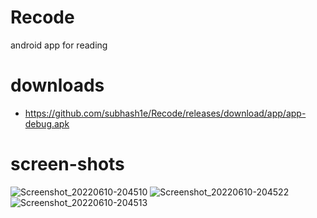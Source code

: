 # Recode
android app for reading

# downloads

- https://github.com/subhash1e/Recode/releases/download/app/app-debug.apk

# screen-shots
![Screenshot_20220610-204510](https://user-images.githubusercontent.com/85139394/173097688-eb8b2574-e2f6-48f3-9207-38fe9573eb54.png)
![Screenshot_20220610-204522](https://user-images.githubusercontent.com/85139394/173097701-e915f801-2e87-4eef-b382-90ac916b19cd.png)
![Screenshot_20220610-204513](https://user-images.githubusercontent.com/85139394/173097782-03f7e599-f3f9-4cd0-9685-6359b34dba95.png)
